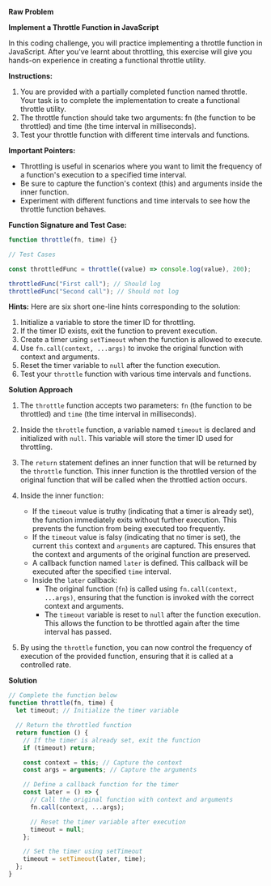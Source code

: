 **Raw Problem**

**Implement a Throttle Function in JavaScript**

In this coding challenge, you will practice implementing a throttle function in JavaScript. After you've learnt about throttling, this exercise will give you hands-on experience in creating a functional throttle utility.

**Instructions:**

1.  You are provided with a partially completed function named throttle. Your task is to complete the implementation to create a functional throttle utility.
2.  The throttle function should take two arguments: fn (the function to be throttled) and time (the time interval in milliseconds).
3.  Test your throttle function with different time intervals and functions.

**Important Pointers:**

- Throttling is useful in scenarios where you want to limit the frequency of a function's execution to a specified time interval.
- Be sure to capture the function's context (this) and arguments inside the inner function.
- Experiment with different functions and time intervals to see how the throttle function behaves.

**Function Signature and Test Case:**

```js
function throttle(fn, time) {}

// Test Cases

const throttledFunc = throttle((value) => console.log(value), 200);

throttledFunc("First call"); // Should log
throttledFunc("Second call"); // Should not log
```

**Hints:**
Here are six short one-line hints corresponding to the solution:

1. Initialize a variable to store the timer ID for throttling.
2. If the timer ID exists, exit the function to prevent execution.
3. Create a timer using `setTimeout` when the function is allowed to execute.
4. Use `fn.call(context, ...args)` to invoke the original function with context and arguments.
5. Reset the timer variable to `null` after the function execution.
6. Test your `throttle` function with various time intervals and functions.

**Solution Approach**

1. The `throttle` function accepts two parameters: `fn` (the function to be throttled) and `time` (the time interval in milliseconds).

2. Inside the `throttle` function, a variable named `timeout` is declared and initialized with `null`. This variable will store the timer ID used for throttling.

3. The `return` statement defines an inner function that will be returned by the `throttle` function. This inner function is the throttled version of the original function that will be called when the throttled action occurs.

4. Inside the inner function:

   - If the `timeout` value is truthy (indicating that a timer is already set), the function immediately exits without further execution. This prevents the function from being executed too frequently.
   - If the `timeout` value is falsy (indicating that no timer is set), the current `this` context and `arguments` are captured. This ensures that the context and arguments of the original function are preserved.
   - A callback function named `later` is defined. This callback will be executed after the specified `time` interval.
   - Inside the `later` callback:
     - The original function (`fn`) is called using `fn.call(context, ...args)`, ensuring that the function is invoked with the correct context and arguments.
     - The `timeout` variable is reset to `null` after the function execution. This allows the function to be throttled again after the time interval has passed.

5. By using the `throttle` function, you can now control the frequency of execution of the provided function, ensuring that it is called at a controlled rate.

**Solution**

```javascript
// Complete the function below
function throttle(fn, time) {
  let timeout; // Initialize the timer variable

  // Return the throttled function
  return function () {
    // If the timer is already set, exit the function
    if (timeout) return;

    const context = this; // Capture the context
    const args = arguments; // Capture the arguments

    // Define a callback function for the timer
    const later = () => {
      // Call the original function with context and arguments
      fn.call(context, ...args);

      // Reset the timer variable after execution
      timeout = null;
    };

    // Set the timer using setTimeout
    timeout = setTimeout(later, time);
  };
}
```
